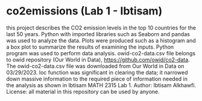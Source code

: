 # co2emissions (Lab 1 - Ibtisam)
this project describes the CO2 emission levels in the top 10 countries for the last 50 years. Python with imported libraries such as Seaborn and pandas was used to analyze the data. Plots were produced such as a histogram and a box plot to summarize the results of examining the inputs.
Python program was used to perform data analysis.
owid-co2-data.csv file belongs to owid repository (Our World in Data), https://github.com/owid/co2-data. The owid-co2-data.csv file was downloaded from Our World in Data on 03/29/2023.
loc function was significant in clearing the data; it narrowed down massive information to the required piece of information needed in the analysis as shown in Ibtisam MATH 2315 Lab 1. 
Author: Ibtisam Alkhawfi.
License: all material in this repository can be used by anyone. 
